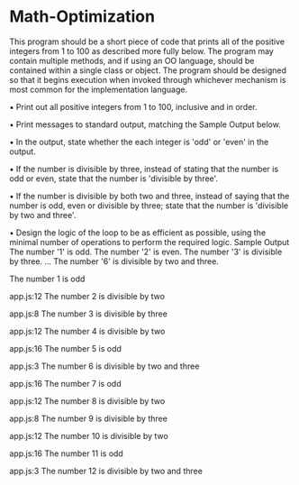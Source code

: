 # Math-Optimization
This program should be a short piece of code that prints all of the positive integers from 1 to 100 as described more fully below.
The program may contain multiple methods, and if using an OO language, should be contained within a single class or object.
The program should be designed so that it begins execution when invoked through whichever mechanism is most common for the implementation language. 

▪ Print out all positive integers from 1 to 100, inclusive and in order. 

▪ Print messages to standard output, matching the Sample Output below.

▪ In the output, state whether the each integer is 'odd' or 'even' in the output.

▪ If the number is divisible by three, instead of stating that the number is odd or even, state that the number is 'divisible by three'.

▪ If the number is divisible by both two and three, instead of saying that the number is odd, even or divisible by three; state that the number is 'divisible by two and three'.

▪ Design the logic of the loop to be as efficient as possible, using the minimal number of operations to perform the required logic. Sample Output The number '1' is odd. The number '2' is even. The number '3' is divisible by three. ... The number '6' is divisible by two and three.

The number 1 is odd 

app.js:12  The number 2 is divisible by two

app.js:8  The number 3 is divisible by three 

app.js:12  The number 4 is divisible by two

app.js:16  The number 5 is odd 

app.js:3  The number 6 is divisible by two and three 

app.js:16  The number 7 is odd 

app.js:12  The number 8 is divisible by two

app.js:8  The number 9 is divisible by three 

app.js:12  The number 10 is divisible by two

app.js:16  The number 11 is odd 

app.js:3  The number 12 is divisible by two and three 
